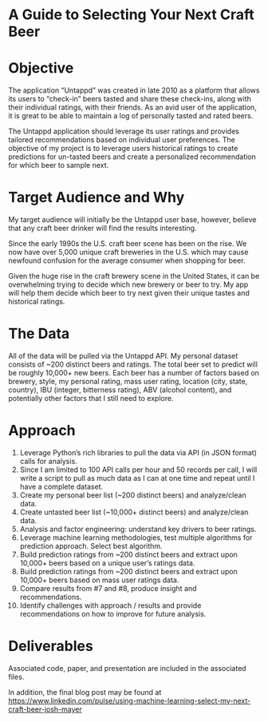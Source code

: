 # A Guide to Selecting Your Next Craft Beer 

# Objective

The application “Untappd” was created in late 2010 as a platform that allows its users to “check-in” beers tasted and share these check-ins, along with their individual ratings, with their friends. As an avid user of the application, it is great to be able to maintain a log of personally tasted and rated beers. 

The Untappd application should leverage its user ratings and provides tailored recommendations based on individual user preferences. The objective of my project is to leverage users historical ratings to create predictions for un-tasted beers and create a personalized recommendation for which beer to sample next.

# Target Audience and Why

My target audience will initially be the Untappd user base, however, believe that any craft beer drinker will find the results interesting. 

Since the early 1990s the U.S. craft beer scene has been on the rise. We now have over 5,000 unique craft breweries in the U.S. which may cause newfound confusion for the average consumer when shopping for beer. 

Given the huge rise in the craft brewery scene in the United States, it can be overwhelming trying to decide which new brewery or beer to try. My app will help them decide which beer to try next given their unique tastes and historical ratings.

# The Data

All of the data will be pulled via the Untappd API. My personal dataset consists of ~200 distinct beers and ratings. The total beer set to predict will be roughly 10,000+ new beers. Each beer has a number of factors based on brewery, style, my personal rating, mass user rating, location (city, state, country), IBU (integer, bitterness rating), ABV (alcohol content), and potentially other factors that I still need to explore. 

# Approach

1.	Leverage Python’s rich libraries to pull the data via API (in JSON format) calls for analysis. 
2.	Since I am limited to 100 API calls per hour and 50 records per call, I will write a script to pull as much data as I can at one time and repeat until I have a complete dataset. 
3.	Create my personal beer list (~200 distinct beers) and analyze/clean data.
4.	Create untasted beer list (~10,000+ distinct beers) and analyze/clean data.
5.	Analysis and factor engineering: understand key drivers to beer ratings. 
6.	Leverage machine learning methodologies, test multiple algorithms for prediction approach. Select best algorithm.
7.	Build prediction ratings from ~200 distinct beers and extract upon 10,000+ beers based on a unique user’s ratings data. 
8.	Build prediction ratings from ~200 distinct beers and extract upon 10,000+ beers based on mass user ratings data. 
9.	Compare results from #7 and #8, produce insight and recommendations. 
10.	Identify challenges with approach / results and provide recommendations on how to improve for future analysis.  

# Deliverables

Associated code, paper, and presentation are included in the associated files. 

In addition, the final blog post may be found at https://www.linkedin.com/pulse/using-machine-learning-select-my-next-craft-beer-josh-mayer 

